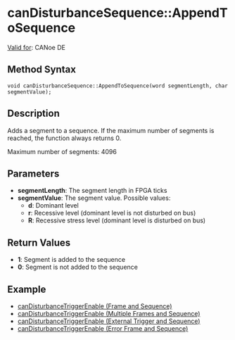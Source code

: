 # canDisturbanceSequence::AppendToSequence

[Valid for](../../../Shared/FeatureAvailability.md):  CANoe DE

## Method Syntax

```plaintext
void canDisturbanceSequence::AppendToSequence(word segmentLength, char segmentValue);
```

## Description

Adds a segment to a sequence. If the maximum number of segments is reached, the function always returns 0.

Maximum number of segments: 4096

## Parameters

- **segmentLength**: The segment length in FPGA ticks
- **segmentValue**: The segment value. Possible values:
  - **d**: Dominant level
  - **r**: Recessive level (dominant level is not disturbed on bus)
  - **R**: Recessive stress level (dominant level is disturbed on bus)

## Return Values

- **1**: Segment is added to the sequence
- **0**: Segment is not added to the sequence

## Example

- [canDisturbanceTriggerEnable (Frame and Sequence)](CAPLfunctionCanDisturbanceTriggerEnable.md#FrameSequence)
- [canDisturbanceTriggerEnable (Multiple Frames and Sequence)](CAPLfunctionCanDisturbanceTriggerEnable.md#MultipleFrameSequence)
- [canDisturbanceTriggerEnable (External Trigger and Sequence)](CAPLfunctionCanDisturbanceTriggerEnable.md#ExternalTriggerSequence)
- [canDisturbanceTriggerEnable (Error Frame and Sequence)](CAPLfunctionCanDisturbanceTriggerEnable.md#ErrorFrameSequence)
